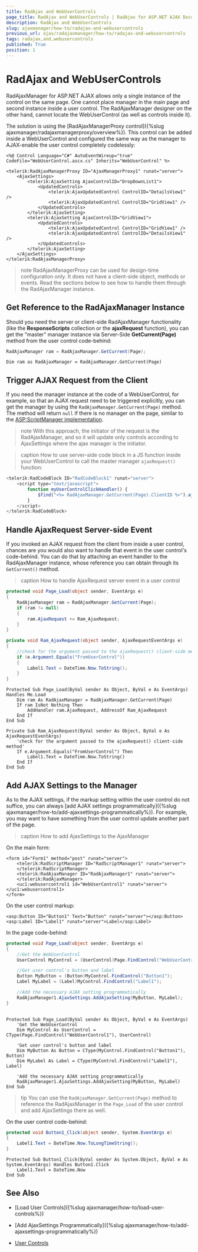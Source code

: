 ```yaml
---
title: RadAjax and WebUserControls
page_title: RadAjax and WebUserControls | RadAjax for ASP.NET AJAX Documentation
description: RadAjax and WebUserControls
slug: ajaxmanager/how-to/radajax-and-webusercontrols
previous_url: ajax/radajaxmanager/how-to/radajax-and-webusercontrols
tags: radajax,and,webusercontrols
published: True
position: 1
---
```


# RadAjax and WebUserControls

RadAjaxManager for ASP.NET AJAX allows only a single instance of the control on the same page. One cannot place manager in the main page and second instance inside a user control. The RadAjaxManager designer on the other hand, cannot locate the WebUserControl (as well as controls inside it).

The solution is using the [RadAjaxManagerProxy control]({%slug ajaxmanager/radajaxmanagerproxy/overview%}). This control can be added inside a WebUserControl and configured the same way as the manager to AJAX-enable the user control completely codelessly:

````ASP.NET
<%@ Control Language="C#" AutoEventWireup="true" CodeFile="WebUserControl.ascx.cs" Inherits="WebUserControl" %>

<telerik:RadAjaxManagerProxy ID="AjaxManagerProxy1" runat="server">
	<AjaxSettings>
	    <telerik:AjaxSetting AjaxControlID="DropDownList1">
	        <UpdatedControls>
	            <telerik:AjaxUpdatedControl ControlID="DetailsView1" />
	            <telerik:AjaxUpdatedControl ControlID="GridView1" />
	        </UpdatedControls>
	    </telerik:AjaxSetting>
	    <telerik:AjaxSetting AjaxControlID="GridView1">
	        <UpdatedControls>
	            <telerik:AjaxUpdatedControl ControlID="GridView1" />
	            <telerik:AjaxUpdatedControl ControlID="DetailsView1" />
	        </UpdatedControls>
	    </telerik:AjaxSetting>
	</AjaxSettings>
</telerik:RadAjaxManagerProxy>
````



>note RadAjaxManagerProxy can be used for design-time configuration only. It does not have a client-side object, methods or events. Read the sections below to see how to handle them through the RadAjaxManager instance.

## Get Reference to the RadAjaxManager Instance

Should you need the server or client-side RadAjaxManager functionality (like the **ResponseScripts** collection or the **ajaxRequest** function), you can get the "master" manager instance via Server-Side **GetCurrent(Page)** method from the user control code-behind:

````C#
RadAjaxManager ram = RadAjaxManager.GetCurrent(Page);
````
````VB
Dim ram as RadAjaxManager = RadAjaxManager.GetCurrent(Page)
````


## Trigger AJAX Request from the Client

If you need the manager instance at the code of a WebUserControl, for example, so that an AJAX request need to be triggered explicitly, you can get the manager by using the `RadAjaxManager.GetCurrent(Page)` method. The method will return `null` if there is no manager on the page, similar to the [ASP:ScriptManager implementation](http://msdn.microsoft.com/en-us/magazine/cc163354.aspx).

>note With this approach, the initiator of the request is the RadAjaxManager, and so it will update only controls according to AjaxSettings where the ajax manager is the initiator.

>caption How to use server-side code block in a JS function inside your WebUserControl to call the master manager `ajaxRequest()` function:

````JavaScript
<telerik:RadCodeBlock ID="RadCodeBlock1" runat="server">
	<script type="text/javascript">
	    function myUserControlClickHandler() {
	        $find("<%= RadAjaxManager.GetCurrent(Page).ClientID %>").ajaxRequest("FromUserControl");
	    }
	</script>
</telerik:RadCodeBlock>
````

## Handle AjaxRequest Server-side Event

If you invoked an AJAX request from the client from inside a user control, chances are you would also want to handle that event in the user control's code-behind. You can do that by attaching an event handler to the RadAjaxManager instance, whose reference you can obtain through its `GetCurrent()` method.

>caption How to handle AjaxRequest server event in a user control

````C#
protected void Page_Load(object sender, EventArgs e)
{
	RadAjaxManager ram = RadAjaxManager.GetCurrent(Page);
	if (ram != null)
	{
		ram.AjaxRequest += Ram_AjaxRequest;
	}
}

private void Ram_AjaxRequest(object sender, AjaxRequestEventArgs e)
{
    //check for the argument passed to the ajaxRequest() client-side method
	if (e.Argument.Equals("FromUserControl"))
	{
		Label1.Text = DateTime.Now.ToString();
	}
}
````
````VB
Protected Sub Page_Load(ByVal sender As Object, ByVal e As EventArgs) Handles Me.Load
	Dim ram As RadAjaxManager = RadAjaxManager.GetCurrent(Page)
	If ram IsNot Nothing Then
		AddHandler ram.AjaxRequest, AddressOf Ram_AjaxRequest
	End If
End Sub

Private Sub Ram_AjaxRequest(ByVal sender As Object, ByVal e As AjaxRequestEventArgs)
    'check for the argument passed to the ajaxRequest() client-side method'
	If e.Argument.Equals("FromUserControl") Then
		Label1.Text = DateTime.Now.ToString()
	End If
End Sub
````

## Add AJAX Settings to the Manager

As to the AJAX settings, if the markup setting within the user control do not suffice, you can always [add AJAX settings programmatically]({%slug ajaxmanager/how-to/add-ajaxsettings-programmatically%}). For example, you may want to have something from the user control update another part of the page.

>caption How to add AjaxSettings to the AjaxManager

On the main form:

````ASP.NET
<form id="Form1" method="post" runat="server">
    <telerik:RadScriptManager ID="RadScriptManager1" runat="server">
    </telerik:RadScriptManager>
    <telerik:RadAjaxManager ID="RadAjaxManager1" runat="server">
    </telerik:RadAjaxManager>
    <uc1:webusercontrol1 id="WebUserControl1" runat="server"></uc1:webusercontrol1>
</form>
````

On the user control markup:

````ASP.NET
<asp:Button ID="Button1" Text="Button" runat="server"></asp:Button>
<asp:Label ID="Label1" runat="server">Label</asp:Label>
````

In the page code-behind:

````C#
protected void Page_Load(object sender, EventArgs e)
{
    //Get the WebUserControl
    UserControl MyControl = (UserControl)Page.FindControl("WebUserControl1");

    //Get user control's button and label
    Button MyButton = (Button)MyControl.FindControl("Button1");
    Label MyLabel = (Label)MyControl.FindControl("Label1");

    //Add the necessary AJAX setting programmatically
    RadAjaxManager1.AjaxSettings.AddAjaxSetting(MyButton, MyLabel);
}
				
````
````VB
Protected Sub Page_Load(ByVal sender As Object, ByVal e As EventArgs)
    'Get the WebUserControl
    Dim MyControl As UserControl = CType(Page.FindControl("WebUserControl1"), UserControl)

    'Get user control's button and label
    Dim MyButton As Button = CType(MyControl.FindControl("Button1"), Button)
    Dim MyLabel As Label = CType(MyControl.FindControl("Label1"), Label)

    'Add the necessary AJAX setting programmatically
    RadAjaxManager1.AjaxSettings.AddAjaxSetting(MyButton, MyLabel)
End Sub 
````

>tip You can use the `RadAjaxManager.GetCurrent(Page)` method to reference the RadAjaxManager in the `Page_Load` of the user control and add AjaxSettings there as well.

On the user control code-behind:

````C#
protected void Button1_Click(object sender, System.EventArgs e)
{
    Label1.Text = DateTime.Now.ToLongTimeString();
}
````
````VB
Protected Sub Button1_Click(ByVal sender As System.Object, ByVal e As System.EventArgs) Handles Button1.Click
    Label1.Text = DateTime.Now
End Sub
````





## See Also

 * [Load User Controls]({%slug ajaxmanager/how-to/load-user-controls%})

 * [Add AjaxSettings Programmatically]({%slug ajaxmanager/how-to/add-ajaxsettings-programmatically%})

 * [User Controls](http://demos.telerik.com/aspnet-ajax/Ajax/Examples/Manager/UserControl/DefaultCS.aspx)
